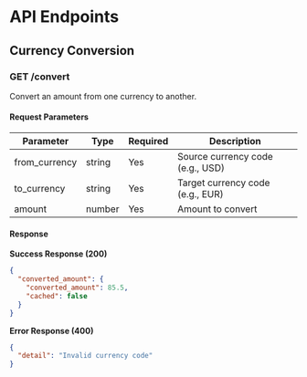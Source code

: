 # API Endpoints

## Currency Conversion

### GET /convert

Convert an amount from one currency to another.

#### Request Parameters

| Parameter     | Type   | Required | Description                      |
| ------------- | ------ | -------- | -------------------------------- |
| from_currency | string | Yes      | Source currency code (e.g., USD) |
| to_currency   | string | Yes      | Target currency code (e.g., EUR) |
| amount        | number | Yes      | Amount to convert                |

#### Response

**Success Response (200)**

```json
{
  "converted_amount": {
    "converted_amount": 85.5,
    "cached": false
  }
}
```

**Error Response (400)**

```json
{
  "detail": "Invalid currency code"
}
```
